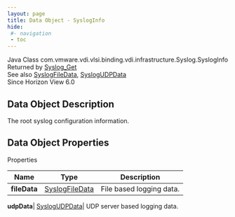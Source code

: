 ```yaml
---
layout: page
title: Data Object - SyslogInfo
hide:
 #- navigation
 - toc
---
```






Java Class
    com.vmware.vdi.vlsi.binding.vdi.infrastructure.Syslog.SyslogInfo  
Returned by
     [Syslog_Get](vdi.infrastructure.Syslog.md#get)  
See also
     [SyslogFileData](vdi.infrastructure.Syslog.FileData.md), [SyslogUDPData](vdi.infrastructure.Syslog.UDPData.md)  
Since 
    Horizon View 6.0

## Data Object Description 

The root syslog configuration information. 

## Data Object Properties

Properties

Name |  Type |  Description   
---|---|---  
**fileData**| [SyslogFileData](vdi.infrastructure.Syslog.FileData.md)|  File based logging data.   
  
**udpData**| [SyslogUDPData](vdi.infrastructure.Syslog.UDPData.md)|  UDP server based logging data.   
  
  
  

  
  

